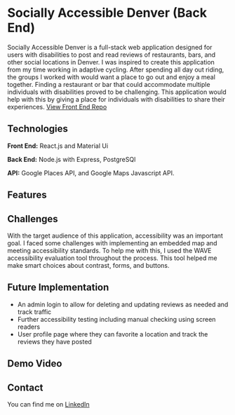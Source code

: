 # Socially Accessible Denver (Back End) 
Socially Accessible Denver is a full-stack web application designed for users with disabilities to post and read reviews of restaurants, bars, and other social locations in Denver. I was inspired to create this application from my time working in adaptive cycling. After spending all day out riding, the groups I worked with would want a place to go out and enjoy a meal together. Finding a restaurant or bar that could accommodate multiple individuals with disabilities proved to be challenging. This application would help with this by giving a place for individuals with disabilities to share their experiences. 
[View Front End Repo](https://github.com/JAGrenier/Socially-Accessible-Denver-Front-End)

## Technologies 
**Front End:** React.js and Material Ui

**Back End:** Node.js with Express, PostgreSQl

**API:** Google Places API, and Google Maps Javascript API.


## Features

## Challenges
With the target audience of this application, accessibility was an important goal. I faced some challenges with implementing an embedded map and meeting accessibility standards. To help me with this, I used the WAVE accessibility evaluation tool throughout the process. This tool helped me make smart choices about contrast, forms, and buttons. 

## Future Implementation
* An admin login to allow for deleting and updating reviews as needed and track traffic 
* Further accessibility testing including manual checking using screen readers 
* User profile page where they can favorite a location and track the reviews they have posted 

## Demo Video 

## Contact 
You can find me on [LinkedIn](https://www.linkedin.com/in/jagrenier/)
